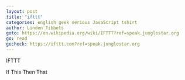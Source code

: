 ```yaml
---
layout: post
title: "ifttt"
categories: english geek serious JavaScript tshirt
author: Linden Tibbets
goto: https://en.wikipedia.org/wiki/IFTTT?ref=speak.junglestar.org
go: read
gocheck: https://ifttt.com?ref=speak.junglestar.org
---
```

IFTTT

If This Then That
